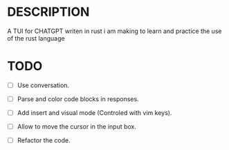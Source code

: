 DESCRIPTION
==============================
A TUI for CHATGPT writen in rust i am making to learn and practice the use of the rust language

TODO
==============================

- [ ] Use conversation.
- [ ] Parse and color code blocks in responses.
- [ ] Add insert and visual mode (Controled with vim keys).
- [ ] Allow to move the cursor in the input box.
- [ ] Refactor the code.



